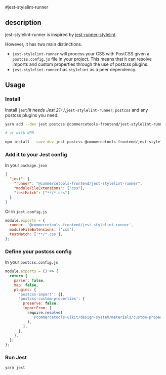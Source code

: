 #jest-stylelint-runner

## description

jest-stylelint-runner is inspired by [jest-runner-stylelint](https://github.com/keplersj/jest-runner-stylelint).

However, it has two main distinctions.

- `jest-stylelint-runner` will process your CSS with PostCSS given a `postcss.config.js` file in your project. This means that it can resolve imports and custom properties through the use of postcss plugins.
- `jest-stylelint-runner` has `stylelint` as a peer dependency.

## Usage

### Install

Install `jest`_(it needs Jest 21+)_,`jest-stylelint-runner`, `postcss` and any postcss plugins you need.

```bash
yarn add --dev jest postcss @commercetools-frontend/jest-stylelint-runner

# or with NPM

npm install --save-dev jest postcss @commercetools-frontend/jest-stylelint-runner
```

### Add it to your Jest config

In your `package.json`

```json
{
  "jest": {
    "runner": "@commercetools-frontend/jest-stylelint-runner",
    "moduleFileExtensions": ["css"],
    "testMatch": ["**/*.css"]
  }
}
```

Or in `jest.config.js`

```js
module.exports = {
  runner: '@commercetools-frontend/jest-stylelint-runner',
  moduleFileExtensions: ['css'],
  testMatch: ['**/*.css'],
};
```

### Define your postcss config

In your `postcss.config.js`

```js
module.exports = () => {
  return {
    parser: false,
    map: false,
    plugins: {
      'postcss-import': {},
      'postcss-custom-properties': {
        preserve: false,
        importFrom: [
          require.resolve(
            '@commercetools-uikit/design-system/materials/custom-properties.css'
          ),
        ],
      },
    },
  };
};
```

### Run Jest

```bash
yarn jest
```
